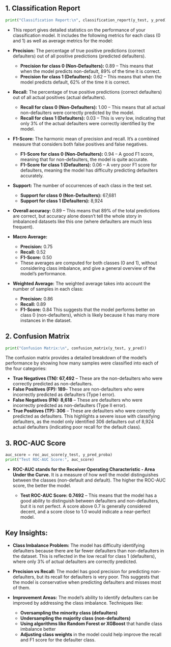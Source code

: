 ## **1. Classification Report** 
```python   
print("Classification Report:\n", classification_report(y_test, y_pred))
``` 
* This report gives detailed statistics on the performance of your classification model. It includes the following metrics for each class (0 and 1) as well as average metrics for the model:

* **Precision:** The percentage of true positive predictions (correct defaulters) out of all positive predictions (predicted defaulters).

  * **Precision for class 0 (Non-Defaulters):** 0.89 – This means that when the model predicts non-default, 89% of the time it is correct.
  * **Precision for class 1 (Defaulters):** 0.62 – This means that when the model predicts default, 62% of the time it is correct.

* **Recall:** The percentage of true positive predictions (correct defaulters) out of all actual positives (actual defaulters).
  * **Recall for class 0 (Non-Defaulters):** 1.00 – This means that all actual non-defaulters were correctly predicted by the model.
  * **Recall for class 1 (Defaulters):** 0.03 – This is very low, indicating that only 3% of the actual defaulters were correctly identified by the model.

* **F1-Score:** The harmonic mean of precision and recall. It’s a combined measure that considers both false positives and false negatives.
  * **F1-Score for class 0 (Non-Defaulters):** 0.94 – A good F1 score, meaning that for non-defaulters, the model is quite accurate.
  * **F1-Score for class 1 (Defaulters):** 0.06 – A very poor F1 score for defaulters, meaning the model has difficulty predicting defaulters accurately.

* **Support:** The number of occurrences of each class in the test set.
  * **Support for class 0 (Non-Defaulters):** 67,681
  * **Support for class 1 (Defaulters):** 8,924
 
* **Overall accuracy:** 0.89 – This means that 89% of the total predictions are correct, but accuracy alone doesn’t tell the whole story in imbalanced datasets like this one (where defaulters are much less frequent).

* **Macro Average:**
  * **Precision:** 0.75
  * **Recall:** 0.52
  * **F1-Score:** 0.50
  * These averages are computed for both classes (0 and 1), without considering class imbalance, and give a general overview of the model’s performance.

* **Weighted Average:** The weighted average takes into account the number of samples in each class:
  * **Precision:** 0.86
  * **Recall:** 0.89
  * **F1-Score:** 0.84
This suggests that the model performs better on class 0 (non-defaulters), which is likely because it has many more instances in the dataset.

## **2. Confusion Matrix**
```python
print("Confusion Matrix:\n", confusion_matrix(y_test, y_pred))
```
The confusion matrix provides a detailed breakdown of the model’s performance by showing how many samples were classified into each of the four categories:

  * **True Negatives (TN): 67,492** – These are the non-defaulters who were correctly predicted as non-defaulters.
  * **False Positives (FP): 189**– These are non-defaulters who were incorrectly predicted as defaulters (Type I error).
  * **False Negatives (FN): 8,618** – These are defaulters who were incorrectly predicted as non-defaulters (Type II error).
  * **True Positives (TP): 306** – These are defaulters who were correctly predicted as defaulters.
This highlights a severe issue with classifying defaulters, as the model only identified 306 defaulters out of 8,924 actual defaulters (indicating poor recall for the default class).

## **3. ROC-AUC Score**
```python
auc_score = roc_auc_score(y_test, y_pred_proba)
print("Test ROC-AUC Score:", auc_score)
```
* **ROC-AUC stands for the Receiver Operating Characteristic - Area Under the Curve.** It is a measure of how well the model distinguishes between the classes (non-default and default). The higher the ROC-AUC score, the better the model.

  * **Test ROC-AUC Score: 0.7492** – This means that the model has a good ability to distinguish between defaulters and non-defaulters, but it is not perfect. A score above 0.7 is generally considered decent, and a score close to 1.0 would indicate a near-perfect model.

 
## **Key Insights:**
* **Class Imbalance Problem:** The model has difficulty identifying defaulters because there are far fewer defaulters than non-defaulters in the dataset. This is reflected in the low recall for class 1 (defaulters), where only 3% of actual defaulters are correctly predicted.

* **Precision vs Recall:** The model has good precision for predicting non-defaulters, but its recall for defaulters is very poor. This suggests that the model is conservative when predicting defaulters and misses most of them.

* **Improvement Areas:** The model’s ability to identify defaulters can be improved by addressing the class imbalance. Techniques like:

  * **Oversampling the minority class (defaulters)**
  * **Undersampling the majority class (non-defaulters)**
  * **Using algorithms like Random Forest or XGBoost** that handle class imbalance better
  * **Adjusting class weights** in the model could help improve the recall and F1 score for the defaulter class.
